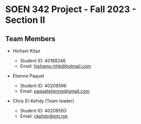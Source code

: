 # SOEN 342 Project - Fall 2023 - Section II

## Team Members

- Hicham Kitaz
  - Student ID: 40188246
  - Email: hishamo-hhk@hotmail.com

- Étienne Paquet
  - Student ID: 40208596
  - Email: paquetetienne@gmail.com

- Chris El-Kehdy (Team leader)
  - Student ID: 40208593
  - Email: ckehdy@pm.me
